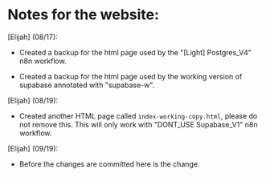 # Notes for the website:

[Elijah] (08/17): 

- Created a backup for the html page used by the "[Light] Postgres_V4" n8n workflow.

- Created a backup for the html page used by the working version of supabase annotated with "supabase-w".

[Elijah] (08/19):

- Created another HTML page called `index-working-copy.html`, please do not remove this. This will only work with "DONT_USE Supabase_V1" n8n workflow.

[Elijah] (09/19):

- Before the changes are committed here is the change.